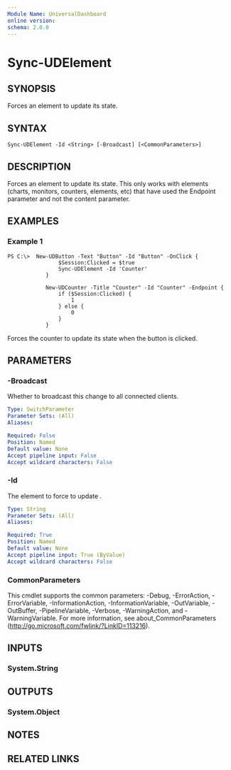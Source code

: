 ```yaml
---
Module Name: UniversalDashboard
online version:
schema: 2.0.0
---
```


# Sync-UDElement

## SYNOPSIS
Forces an element to update its state. 

## SYNTAX

```
Sync-UDElement -Id <String> [-Broadcast] [<CommonParameters>]
```

## DESCRIPTION
Forces an element to update its state.  This only works with elements (charts, monitors, counters, elements, etc) that have used the Endpoint parameter and not the content parameter.

## EXAMPLES

### Example 1
```
PS C:\>  New-UDButton -Text "Button" -Id "Button" -OnClick {
                $Session:Clicked = $true
                Sync-UDElement -Id 'Counter'
            }

            New-UDCounter -Title "Counter" -Id "Counter" -Endpoint {
                if ($Session:Clicked) {
                    1
                } else {
                    0
                }
            }
```

Forces the counter to update its state when the button is clicked. 

## PARAMETERS

### -Broadcast
Whether to broadcast this change to all connected clients. 

```yaml
Type: SwitchParameter
Parameter Sets: (All)
Aliases: 

Required: False
Position: Named
Default value: None
Accept pipeline input: False
Accept wildcard characters: False
```

### -Id
The element to force to update .

```yaml
Type: String
Parameter Sets: (All)
Aliases: 

Required: True
Position: Named
Default value: None
Accept pipeline input: True (ByValue)
Accept wildcard characters: False
```

### CommonParameters
This cmdlet supports the common parameters: -Debug, -ErrorAction, -ErrorVariable, -InformationAction, -InformationVariable, -OutVariable, -OutBuffer, -PipelineVariable, -Verbose, -WarningAction, and -WarningVariable. For more information, see about_CommonParameters (http://go.microsoft.com/fwlink/?LinkID=113216).

## INPUTS

### System.String

## OUTPUTS

### System.Object

## NOTES

## RELATED LINKS



